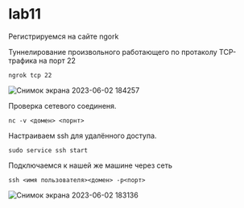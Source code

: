 # lab11
Регистрируемся на сайте ngork 

 Туннелирование произвольного работающего по протаколу TCP- трафика на порт 22
```
ngrok tcp 22
```
![Снимок экрана 2023-06-02 184257](https://github.com/dandelion16012/lab11/assets/114254438/8157c88d-23c8-4d4d-b22a-3c29624ae17e)


Проверка сетевого соединеня.
```
nc -v <домен> <порнт>
```
Настраиваем ssh для удалённого доступа.
```
sudo service ssh start
```
Подключаемся к нашей же машине через сеть
```
ssh <имя пользователя><домен> -p<порт>
```


![Снимок экрана 2023-06-02 183136](https://github.com/dandelion16012/lab11/assets/114254438/9ffac066-e262-4834-b55b-9ff322720c2b)
